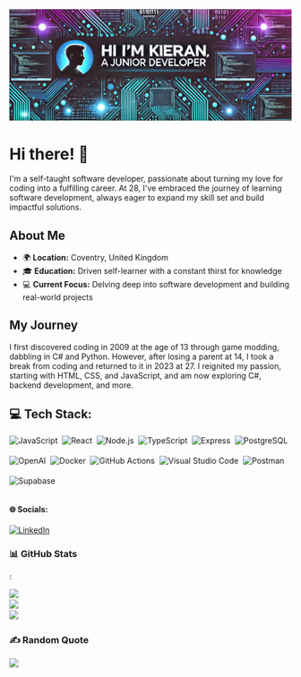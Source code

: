 <img src="./Banner.png">
<h1>Hi there! 👋</h1>

I'm a self-taught software developer, passionate about turning my love for coding into a fulfilling career. At 28, I've embraced the journey of learning software development, always eager to expand my skill set and build impactful solutions.

<h2>About Me</h2>

- 🌍 **Location:** Coventry, United Kingdom
- 🎓 **Education:** Driven self-learner with a constant thirst for knowledge
- 💻 **Current Focus:** Delving deep into software development and building real-world projects

<h2>My Journey</h2>

I first discovered coding in 2009 at the age of 13 through game modding, dabbling in C# and Python. However, after losing a parent at 14, I took a break from coding and returned to it in 2023 at 27. I reignited my passion, starting with HTML, CSS, and JavaScript, and am now exploring C#, backend development, and more.

<h2>💻 Tech Stack:</h2>

<div style="display: flex; flex-wrap: wrap; gap: 4px; justify-content: left;">
  <img src="https://img.shields.io/badge/JavaScript-F7DF1C?logo=javascript&logoColor=white" height="32" alt="JavaScript" style="margin-right: 4px">
  <img src="https://img.shields.io/badge/React-20232A?logo=react&logoColor=61DAFB" height="32" alt="React" style="margin-right: 4px">
  <img src="https://img.shields.io/badge/Node.js-8CC84B?logo=node.js&logoColor=white" height="32" alt="Node.js" style="margin-right: 4px">
  <img src="https://img.shields.io/badge/TypeScript-3178C6?logo=typescript&logoColor=white" height="32" alt="TypeScript" style="margin-right: 4px">
  <img src="https://img.shields.io/badge/Express-000000?logo=express&logoColor=white" height="32" alt="Express" style="margin-right: 4px">
  <img src="https://img.shields.io/badge/PostgreSQL-316192?logo=postgresql&logoColor=white" height="32" alt="PostgreSQL" style="margin-right: 4px">
  <img src="https://img.shields.io/badge/OpenAI-412991?logo=openai&logoColor=white" height="32" alt="OpenAI" style="margin-right: 4px">
  <img src="https://img.shields.io/badge/Docker-2496ED?logo=docker&logoColor=white" height="32" alt="Docker" style="margin-right: 4px">
  <img src="https://img.shields.io/badge/GitHub_Actions-2088FF?logo=github-actions&logoColor=white" height="32" alt="GitHub Actions" style="margin-right: 4px">
  <img src="https://img.shields.io/badge/Visual_Studio_Code-007ACC?logo=visual-studio-code&logoColor=white" height="32" alt="Visual Studio Code" style="margin-right: 4px">
  <img src="https://img.shields.io/badge/Postman-FF6C37?logo=postman&logoColor=white" height="32" alt="Postman" style="margin-right: 4px">
  <img src="https://img.shields.io/badge/Supabase-3ECF8E?logo=supabase&logoColor=white" height="32" alt="Supabase" style="margin-right: 4px">
</div>

<h4>🌐 Socials:</h4>

[![LinkedIn](https://img.shields.io/badge/LinkedIn-%230077B5.svg?logo=linkedin&logoColor=white)](https://linkedin.com/in/kieran-paget/)

<h3>📊 GitHub Stats</h3> :

![](https://github-readme-stats.vercel.app/api?username=Kieranp-96&theme=shadow_blue&hide_border=false&include_all_commits=false&count_private=false)<br/>
![](https://github-readme-streak-stats.herokuapp.com/?user=Kieranp-96&theme=shadow_blue&hide_border=false)<br/>
![](https://github-readme-stats.vercel.app/api/top-langs/?username=Kieranp-96&theme=shadow_blue&hide_border=false&include_all_commits=false&count_private=false&layout=compact)

<h3>✍️ Random Quote</h3>

![](https://quotes-github-readme.vercel.app/api?type=horizontal&theme=dark)
